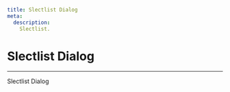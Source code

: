 ```YAML
title: Slectlist Dialog
meta:
  description:
    Slectlist.
```

# Slectlist Dialog

---

Slectlist Dialog
